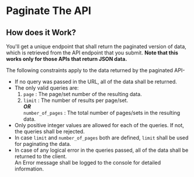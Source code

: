 # Paginate The API

## How does it Work?
You'll get a unique endpoint that shall return the paginated version of data, which is retrieved from the API endpoint that you submit. **Note that this works only for those APIs that return JSON data.**  

The following constraints apply to the data returned by the paginated API-

- If no query was passed in the URL, all of the data shall be returned.
- The only valid queries are:
  1. `page` : The page/set number of the resulting data.
  2. `limit` : The number of results per page/set.  
	***OR***  
	`number_of_pages` : The total number of pages/sets in the resulting data.
- Only positive integer values are allowed for each of the queries. If not, the queries shall be rejected.
- In case `limit` and `number_of_pages` both are defined, `limit` shall be used for paginating the data.
- In case of any logical error in the queries passed, all of the data shall be returned to the client.  
An Error message shall be logged to the console for detailed information.